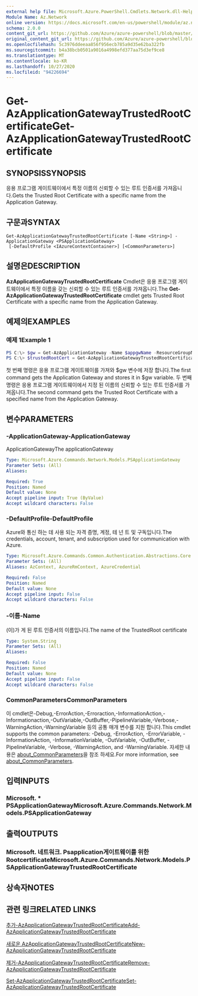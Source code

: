 ```yaml
---
external help file: Microsoft.Azure.PowerShell.Cmdlets.Network.dll-Help.xml
Module Name: Az.Network
online version: https://docs.microsoft.com/en-us/powershell/module/az.network/get-azapplicationgatewaytrustedrootcertificate
schema: 2.0.0
content_git_url: https://github.com/Azure/azure-powershell/blob/master/src/Network/Network/help/Get-AzApplicationGatewayTrustedRootCertificate.md
original_content_git_url: https://github.com/Azure/azure-powershell/blob/master/src/Network/Network/help/Get-AzApplicationGatewayTrustedRootCertificate.md
ms.openlocfilehash: 5c3976ddeeaa856f956ecb785a9d35e62ba322fb
ms.sourcegitcommit: b4a38bcb0501a9016a4998efd377aa75d3ef9ce8
ms.translationtype: MT
ms.contentlocale: ko-KR
ms.lasthandoff: 10/27/2020
ms.locfileid: "94226694"
---
```

# <span data-ttu-id="14ca7-101">Get-AzApplicationGatewayTrustedRootCertificate</span><span class="sxs-lookup"><span data-stu-id="14ca7-101">Get-AzApplicationGatewayTrustedRootCertificate</span></span>

## <span data-ttu-id="14ca7-102">SYNOPSIS</span><span class="sxs-lookup"><span data-stu-id="14ca7-102">SYNOPSIS</span></span>
<span data-ttu-id="14ca7-103">응용 프로그램 게이트웨이에서 특정 이름의 신뢰할 수 있는 루트 인증서를 가져옵니다.</span><span class="sxs-lookup"><span data-stu-id="14ca7-103">Gets the Trusted Root Certificate with a specific name from the Application Gateway.</span></span>

## <span data-ttu-id="14ca7-104">구문과</span><span class="sxs-lookup"><span data-stu-id="14ca7-104">SYNTAX</span></span>

```
Get-AzApplicationGatewayTrustedRootCertificate [-Name <String>] -ApplicationGateway <PSApplicationGateway>
 [-DefaultProfile <IAzureContextContainer>] [<CommonParameters>]
```

## <span data-ttu-id="14ca7-105">설명은</span><span class="sxs-lookup"><span data-stu-id="14ca7-105">DESCRIPTION</span></span>
<span data-ttu-id="14ca7-106">**AzApplicationGatewayTrustedRootCertificate** Cmdlet은 응용 프로그램 게이트웨이에서 특정 이름을 갖는 신뢰할 수 있는 루트 인증서를 가져옵니다.</span><span class="sxs-lookup"><span data-stu-id="14ca7-106">The **Get-AzApplicationGatewayTrustedRootCertificate** cmdlet gets Trusted Root Certificate with a specific name from the Application Gateway.</span></span>

## <span data-ttu-id="14ca7-107">예제의</span><span class="sxs-lookup"><span data-stu-id="14ca7-107">EXAMPLES</span></span>

### <span data-ttu-id="14ca7-108">예제 1</span><span class="sxs-lookup"><span data-stu-id="14ca7-108">Example 1</span></span>
```powershell
PS C:\> $gw = Get-AzApplicationGateway -Name $appgwName -ResourceGroupName $resgpName
PS C:\> $trustedRootCert = Get-AzApplicationGatewayTrustedRootCertificate -ApplicationGateway $gw -Name $certName --CertificateFile ".\rootCA.cer"
```

<span data-ttu-id="14ca7-109">첫 번째 명령은 응용 프로그램 게이트웨이를 가져와 $gw 변수에 저장 합니다.</span><span class="sxs-lookup"><span data-stu-id="14ca7-109">The first command gets the Application Gateway and stores it in $gw variable.</span></span>
<span data-ttu-id="14ca7-110">두 번째 명령은 응용 프로그램 게이트웨이에서 지정 된 이름의 신뢰할 수 있는 루트 인증서를 가져옵니다.</span><span class="sxs-lookup"><span data-stu-id="14ca7-110">The second command gets the Trusted Root Certificate with a specified name from the Application Gateway.</span></span>

## <span data-ttu-id="14ca7-111">변수</span><span class="sxs-lookup"><span data-stu-id="14ca7-111">PARAMETERS</span></span>

### <span data-ttu-id="14ca7-112">-ApplicationGateway</span><span class="sxs-lookup"><span data-stu-id="14ca7-112">-ApplicationGateway</span></span>
<span data-ttu-id="14ca7-113">ApplicationGateway</span><span class="sxs-lookup"><span data-stu-id="14ca7-113">The applicationGateway</span></span>

```yaml
Type: Microsoft.Azure.Commands.Network.Models.PSApplicationGateway
Parameter Sets: (All)
Aliases:

Required: True
Position: Named
Default value: None
Accept pipeline input: True (ByValue)
Accept wildcard characters: False
```

### <span data-ttu-id="14ca7-114">-DefaultProfile</span><span class="sxs-lookup"><span data-stu-id="14ca7-114">-DefaultProfile</span></span>
<span data-ttu-id="14ca7-115">Azure와 통신 하는 데 사용 되는 자격 증명, 계정, 테 넌 트 및 구독입니다.</span><span class="sxs-lookup"><span data-stu-id="14ca7-115">The credentials, account, tenant, and subscription used for communication with Azure.</span></span>

```yaml
Type: Microsoft.Azure.Commands.Common.Authentication.Abstractions.Core.IAzureContextContainer
Parameter Sets: (All)
Aliases: AzContext, AzureRmContext, AzureCredential

Required: False
Position: Named
Default value: None
Accept pipeline input: False
Accept wildcard characters: False
```

### <span data-ttu-id="14ca7-116">-이름</span><span class="sxs-lookup"><span data-stu-id="14ca7-116">-Name</span></span>
<span data-ttu-id="14ca7-117">(이)가 게 된 루트 인증서의 이름입니다.</span><span class="sxs-lookup"><span data-stu-id="14ca7-117">The name of the TrustedRoot certificate</span></span>

```yaml
Type: System.String
Parameter Sets: (All)
Aliases:

Required: False
Position: Named
Default value: None
Accept pipeline input: False
Accept wildcard characters: False
```

### <span data-ttu-id="14ca7-118">CommonParameters</span><span class="sxs-lookup"><span data-stu-id="14ca7-118">CommonParameters</span></span>
<span data-ttu-id="14ca7-119">이 cmdlet은-Debug,-ErrorAction,-Erroraction,-InformationAction,-Informationaction,-OutVariable,-OutBuffer,-PipelineVariable,-Verbose,-WarningAction,-WarningVariable 등의 공통 매개 변수를 지원 합니다.</span><span class="sxs-lookup"><span data-stu-id="14ca7-119">This cmdlet supports the common parameters: -Debug, -ErrorAction, -ErrorVariable, -InformationAction, -InformationVariable, -OutVariable, -OutBuffer, -PipelineVariable, -Verbose, -WarningAction, and -WarningVariable.</span></span> <span data-ttu-id="14ca7-120">자세한 내용은 [about_CommonParameters](http://go.microsoft.com/fwlink/?LinkID=113216)을 참조 하세요.</span><span class="sxs-lookup"><span data-stu-id="14ca7-120">For more information, see [about_CommonParameters](http://go.microsoft.com/fwlink/?LinkID=113216).</span></span>

## <span data-ttu-id="14ca7-121">입력</span><span class="sxs-lookup"><span data-stu-id="14ca7-121">INPUTS</span></span>

### <span data-ttu-id="14ca7-122">Microsoft. \* PSApplicationGateway</span><span class="sxs-lookup"><span data-stu-id="14ca7-122">Microsoft.Azure.Commands.Network.Models.PSApplicationGateway</span></span>

## <span data-ttu-id="14ca7-123">출력</span><span class="sxs-lookup"><span data-stu-id="14ca7-123">OUTPUTS</span></span>

### <span data-ttu-id="14ca7-124">Microsoft. 네트워크. Psapplication게이트웨이를 위한 Rootcertificate</span><span class="sxs-lookup"><span data-stu-id="14ca7-124">Microsoft.Azure.Commands.Network.Models.PSApplicationGatewayTrustedRootCertificate</span></span>

## <span data-ttu-id="14ca7-125">상속자</span><span class="sxs-lookup"><span data-stu-id="14ca7-125">NOTES</span></span>

## <span data-ttu-id="14ca7-126">관련 링크</span><span class="sxs-lookup"><span data-stu-id="14ca7-126">RELATED LINKS</span></span>

[<span data-ttu-id="14ca7-127">추가-AzApplicationGatewayTrustedRootCertificate</span><span class="sxs-lookup"><span data-stu-id="14ca7-127">Add-AzApplicationGatewayTrustedRootCertificate</span></span>](./Add-AzApplicationGatewayTrustedRootCertificate.md)

[<span data-ttu-id="14ca7-128">새로운 AzApplicationGatewayTrustedRootCertificate</span><span class="sxs-lookup"><span data-stu-id="14ca7-128">New-AzApplicationGatewayTrustedRootCertificate</span></span>](./New-AzApplicationGatewayTrustedRootCertificate.md)

[<span data-ttu-id="14ca7-129">제거-AzApplicationGatewayTrustedRootCertificate</span><span class="sxs-lookup"><span data-stu-id="14ca7-129">Remove-AzApplicationGatewayTrustedRootCertificate</span></span>](./Remove-AzApplicationGatewayTrustedRootCertificate.md)

[<span data-ttu-id="14ca7-130">Set-AzApplicationGatewayTrustedRootCertificate</span><span class="sxs-lookup"><span data-stu-id="14ca7-130">Set-AzApplicationGatewayTrustedRootCertificate</span></span>](./Set-AzApplicationGatewayTrustedRootCertificate.md)
